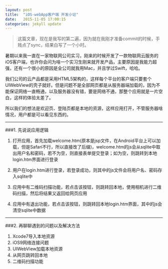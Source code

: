 ```yaml
---
layout: post
title:  "iOS-webApp客户端 开发小记"
date:   2015-11-05 17:00:15
categories: jekyll update
---
```

>这篇文章，现在是我写的第二遍，因为就在我刚才准备commit的时候，手贱点了sync，结果白写了一个小时。

暑期以来我一直在一家物联网公司实习，刚来的时候开发了一款物联网云服务的iOS客户端，也许你会问为啥一个实习生刚来就开发产品，主要原因是我能力超强，还有一个很小的原因是全公司就我用Mac，并且学过Swift，哈哈。

我们公司的云产品都是采用HTML5架构的，这样每个平台的客户端只要套个UIWebView的壳子就好。但是问题不是全部网页都是从服务器端加载的，因为不能保证网络一直畅通，以及服务器没有错，要是网络不通，那整个应用就是一片空白，这样的体验太差了。

所以我们的想法是欢迎页、登陆页都是本地的资源，这样应用打开，不管服务器啥情况，用户都是可以看见东西的。

***

###1. 先说说应用逻辑

1. 打开应用，首先加载welcome.htm(原本是jsp文件，在Android平台上可以加载，但是Safari不行，所以直接改了后缀)，welcome.htm的js会从sqlite中取出用户名和密码，若不为空，则直接表单提交登录；如为空，则跳转到本地login.htm界面进行登录

2. 用户在login.htm进行登录，若登录成功，则其中的js文件会将用户名、密码存入sqlite中

3. 应用中有二维码扫描功能，若点击该按钮，则跳转回本地，使用相机进行二维码扫描，然后将结果又返回给网页应用

4. 应用中有退出功能，若点击该按钮，则跳转回本地login.htm界面，其中的js会清空sqlite中数据

***

###2. 再聊聊遇到的问题以及解决方法

1. Xcode7导入本地资源
2. iOS9网络连接问题
3. UIWebView加载本地资源
4. 从网页跳转回本地
5. 二维码扫描功能

   
